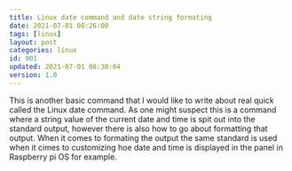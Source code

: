 ```yaml
---
title: Linux date command and date string formating
date: 2021-07-01 08:26:00
tags: [linux]
layout: post
categories: linux
id: 901
updated: 2021-07-01 08:30:04
version: 1.0
---
```


This is another basic command that I would like to write about real quick called the Linux date command. As one might suspect this is a command where a string value of the current date and time is spit out into the standard output, however there is also how to go about formatting that output. When it comes to formating the output the same standard is used when it cimes to customizing hoe date and time is displayed in the panel in Raspberry pi OS for example.

<!-- more -->
